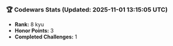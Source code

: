 ### 🏆 Codewars Stats (Updated: 2025-11-01 13:15:05 UTC)

- **Rank:** 8 kyu
- **Honor Points:** 3
- **Completed Challenges:** 1
